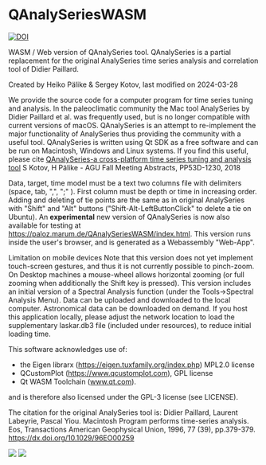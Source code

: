 # QAnalySeriesWASM
[![DOI](https://zenodo.org/badge/DOI/10.5281/zenodo.10892222.svg)](https://doi.org/10.5281/zenodo.10892222)

WASM / Web version of QAnalySeries tool. 
QAnalySeries is a partial replacement for the original AnalySeries time series analysis and correlation tool of Didier Paillard.


Created by Heiko Pälike & Sergey Kotov, last modified on 2024-03-28

We provide the source code for a computer program for time series tuning and analysis.
In the paleoclimatic community the Mac tool AnalySeries by Didier Paillard et al. was frequently used, but is no longer compatible with current versions of macOS. 
QAnalySeries is an attempt to re-implement the major functionality of AnalySeries thus providing the community with a useful tool. 
QAnalySeries is written using Qt SDK as a free software and can be run on Macintosh, Windows and Linux systems. 
If you find this useful, please cite 
[QAnalySeries-a cross-platform time series tuning and analysis tool](https://ui.adsabs.harvard.edu/abs/2018AGUFMPP53D1230K/abstract)
S Kotov, H Pälike - AGU Fall Meeting Abstracts, PP53D-1230, 2018

Data, target, time model must be a text two columns file with delimiters (space, tab, ",", ";" ). 
First column must be depth or time in increasing order. 
Adding and deleting of tie points are the same as in original AnalySeries with "Shift" and "Alt" buttons ("Shift-Alt-LeftButtonClick" to delete a tie on Ubuntu).
An **experimental** new version of QAnalySeries is now also available for testing at https://paloz.marum.de/QAnalySeriesWASM/index.html.
This version runs inside the user's browser, and is generated as a Webassembly "Web-App".

Limitation on mobile devices
Note that this version does not yet implement touch-screen gestures, and thus it is not currently possible to pinch-zoom. On Desktop machines a mouse-wheel allows horizontal zooming (or full zooming when additionally the Shift key is pressed).
This version includes an initial version of a Spectral Analysis function (under the Tools→Spectral Analysis Menu).
Data can be uploaded and downloaded to the local computer. Astronomical data can be downloaded on demand.
If you host this application locally, please adjust the network location to load the supplementary laskar.db3 file (included under resources), to reduce initial loading time.

This software acknowledges use of:
- the Eigen librarx (https://eigen.tuxfamily.org/index.php) MPL2.0 license
- QCustomPlot (https://www.qcustomplot.com), GPL license
- Qt WASM Toolchain (www.qt.com).

and is therefore also licensed under the GPL-3 license (see LICENSE).

The citation for the original AnalySeries tool is:
Didier Paillard, Laurent Labeyrie, Pascal Yiou. 
Macintosh Program performs time-series analysis. 
Eos, Transactions American Geophysical Union, 1996, 77 (39), pp.379-379. 
https://dx.doi.org/10.1029/96EO00259

![](readme_images/img.001.png)
![](readme_images/img.002.png)

